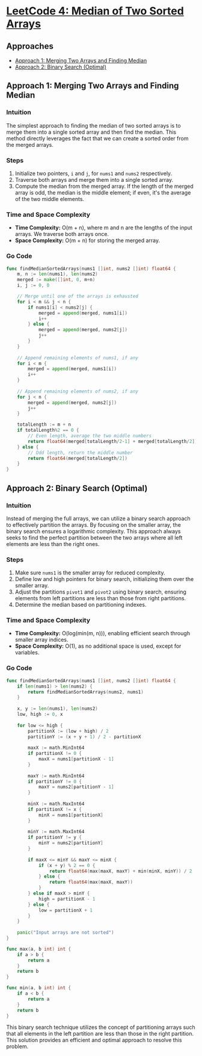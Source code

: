 # [LeetCode 4: Median of Two Sorted Arrays](https://leetcode.com/problems/median-of-two-sorted-arrays/)

## Approaches
- [Approach 1: Merging Two Arrays and Finding Median](#approach-1-merging-two-arrays-and-finding-median)
- [Approach 2: Binary Search (Optimal)](#approach-2-binary-search-optimal)

## Approach 1: Merging Two Arrays and Finding Median

### Intuition
The simplest approach to finding the median of two sorted arrays is to merge them into a single sorted array and then find the median. This method directly leverages the fact that we can create a sorted order from the merged arrays.

### Steps
1. Initialize two pointers, `i` and `j`, for `nums1` and `nums2` respectively.
2. Traverse both arrays and merge them into a single sorted array.
3. Compute the median from the merged array. If the length of the merged array is odd, the median is the middle element; if even, it's the average of the two middle elements.

### Time and Space Complexity
- **Time Complexity:** O(m + n), where m and n are the lengths of the input arrays. We traverse both arrays once.
- **Space Complexity:** O(m + n) for storing the merged array.

### Go Code

```go
func findMedianSortedArrays(nums1 []int, nums2 []int) float64 {
    m, n := len(nums1), len(nums2)
    merged := make([]int, 0, m+n)
    i, j := 0, 0

    // Merge until one of the arrays is exhausted
    for i < m && j < n {
        if nums1[i] < nums2[j] {
            merged = append(merged, nums1[i])
            i++
        } else {
            merged = append(merged, nums2[j])
            j++
        }
    }
    
    // Append remaining elements of nums1, if any
    for i < m {
        merged = append(merged, nums1[i])
        i++
    }
    
    // Append remaining elements of nums2, if any
    for j < n {
        merged = append(merged, nums2[j])
        j++
    }

    totalLength := m + n
    if totalLength%2 == 0 {
        // Even length, average the two middle numbers
        return float64(merged[totalLength/2-1] + merged[totalLength/2]) / 2.0
    } else {
        // Odd length, return the middle number
        return float64(merged[totalLength/2])
    }
}
```

## Approach 2: Binary Search (Optimal)

### Intuition
Instead of merging the full arrays, we can utilize a binary search approach to effectively partition the arrays. By focusing on the smaller array, the binary search ensures a logarithmic complexity. This approach always seeks to find the perfect partition between the two arrays where all left elements are less than the right ones.

### Steps
1. Make sure `nums1` is the smaller array for reduced complexity.
2. Define low and high pointers for binary search, initializing them over the smaller array.
3. Adjust the partitions `pivot1` and `pivot2` using binary search, ensuring elements from left partitions are less than those from right partitions.
4. Determine the median based on partitioning indexes.

### Time and Space Complexity
- **Time Complexity:** O(log(min(m, n))), enabling efficient search through smaller array indices.
- **Space Complexity:** O(1), as no additional space is used, except for variables.

### Go Code

```go
func findMedianSortedArrays(nums1 []int, nums2 []int) float64 {
    if len(nums1) > len(nums2) {
        return findMedianSortedArrays(nums2, nums1)
    }
    
    x, y := len(nums1), len(nums2)
    low, high := 0, x
    
    for low <= high {
        partitionX := (low + high) / 2
        partitionY := (x + y + 1) / 2 - partitionX
        
        maxX := math.MinInt64
        if partitionX != 0 {
            maxX = nums1[partitionX - 1]
        }
        
        maxY := math.MinInt64
        if partitionY != 0 {
            maxY = nums2[partitionY - 1]
        }
        
        minX := math.MaxInt64
        if partitionX != x {
            minX = nums1[partitionX]
        }
        
        minY := math.MaxInt64
        if partitionY != y {
            minY = nums2[partitionY]
        }
        
        if maxX <= minY && maxY <= minX {
            if (x + y) % 2 == 0 {
                return float64(max(maxX, maxY) + min(minX, minY)) / 2
            } else {
                return float64(max(maxX, maxY))
            }
        } else if maxX > minY {
            high = partitionX - 1
        } else {
            low = partitionX + 1
        }
    }
    
    panic("Input arrays are not sorted")
}

func max(a, b int) int {
    if a > b {
        return a
    }
    return b
}

func min(a, b int) int {
    if a < b {
        return a
    }
    return b
}
```

This binary search technique utilizes the concept of partitioning arrays such that all elements in the left partition are less than those in the right partition. This solution provides an efficient and optimal approach to resolve this problem.

